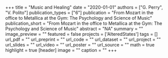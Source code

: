 +++
title = "Music and Healing"
date = "2020-01-01"
authors = ["G. Perry", "V. Polito"]
publication_types = ["6"]
publication = "From Mozart in the office to Metallica at the Gym: The Psychology and Science of Music"
publication_short = "From Mozart in the office to Metallica at the Gym: The Psychology and Science of Music"
abstract = "NA"
summary = ""
image_preview = ""
featured = false
projects = ['AlteredStates']
tags = []
url_pdf = ""
url_preprint = ""
url_code = ""
url_dataset = ""
url_project = ""
url_slides = ""
url_video = ""
url_poster = ""
url_source = ""
math = true
highlight = true
[header]
image = ""
caption = ""
+++
